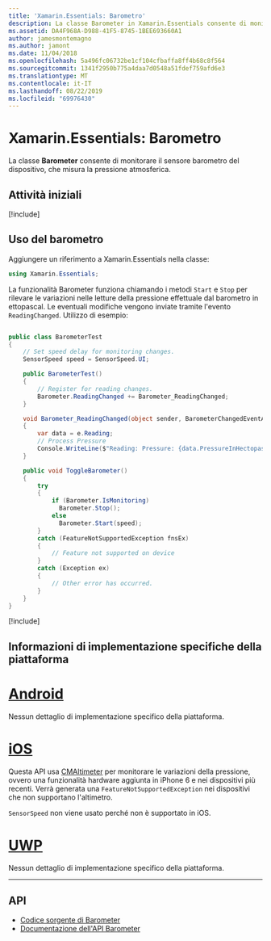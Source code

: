 ```yaml
---
title: 'Xamarin.Essentials: Barometro'
description: La classe Barometer in Xamarin.Essentials consente di monitorare il sensore barometro del dispositivo, che misura la pressione atmosferica.
ms.assetid: DA4F968A-D988-41F5-8745-1BEE693660A1
author: jamesmontemagno
ms.author: jamont
ms.date: 11/04/2018
ms.openlocfilehash: 5a496fc06732be1cf104cfbaffa8ff4b68c8f564
ms.sourcegitcommit: 1341f2950b775a4daa7d0548a51fdef759afd6e3
ms.translationtype: MT
ms.contentlocale: it-IT
ms.lasthandoff: 08/22/2019
ms.locfileid: "69976430"
---
```

# <a name="xamarinessentials-barometer"></a>Xamarin.Essentials: Barometro

La classe **Barometer** consente di monitorare il sensore barometro del dispositivo, che misura la pressione atmosferica.

## <a name="get-started"></a>Attività iniziali

[!include[](~/essentials/includes/get-started.md)]

## <a name="using-barometer"></a>Uso del barometro

Aggiungere un riferimento a Xamarin.Essentials nella classe:

```csharp
using Xamarin.Essentials;
```

La funzionalità Barometer funziona chiamando i metodi `Start` e `Stop` per rilevare le variazioni nelle letture della pressione effettuale dal barometro in ettopascal. Le eventuali modifiche vengono inviate tramite l'evento `ReadingChanged`. Utilizzo di esempio:

```csharp

public class BarometerTest
{
    // Set speed delay for monitoring changes.
    SensorSpeed speed = SensorSpeed.UI;

    public BarometerTest()
    {
        // Register for reading changes.
        Barometer.ReadingChanged += Barometer_ReadingChanged;
    }

    void Barometer_ReadingChanged(object sender, BarometerChangedEventArgs e)
    {
        var data = e.Reading;
        // Process Pressure
        Console.WriteLine($"Reading: Pressure: {data.PressureInHectopascals} hectopascals");
    }

    public void ToggleBarometer()
    {
        try
        {
            if (Barometer.IsMonitoring)
              Barometer.Stop();
            else
              Barometer.Start(speed);
        }
        catch (FeatureNotSupportedException fnsEx)
        {
            // Feature not supported on device
        }
        catch (Exception ex)
        {
            // Other error has occurred.
        }
    }
}
```

[!include[](~/essentials/includes/sensor-speed.md)]

## <a name="platform-implementation-specifics"></a>Informazioni di implementazione specifiche della piattaforma

# <a name="androidtabandroid"></a>[Android](#tab/android)

Nessun dettaglio di implementazione specifico della piattaforma.

# <a name="iostabios"></a>[iOS](#tab/ios)

Questa API usa [CMAltimeter](https://developer.apple.com/documentation/coremotion/cmaltimeter#//apple_ref/occ/cl/CMAltimeter) per monitorare le variazioni della pressione, ovvero una funzionalità hardware aggiunta in iPhone 6 e nei dispositivi più recenti. Verrà generata una `FeatureNotSupportedException` nei dispositivi che non supportano l'altimetro.

`SensorSpeed` non viene usato perché non è supportato in iOS.

# <a name="uwptabuwp"></a>[UWP](#tab/uwp)

Nessun dettaglio di implementazione specifico della piattaforma.

-----

## <a name="api"></a>API

- [Codice sorgente di Barometer](https://github.com/xamarin/Essentials/tree/master/Xamarin.Essentials/Barometer)
- [Documentazione dell'API Barometer](xref:Xamarin.Essentials.Barometer)
